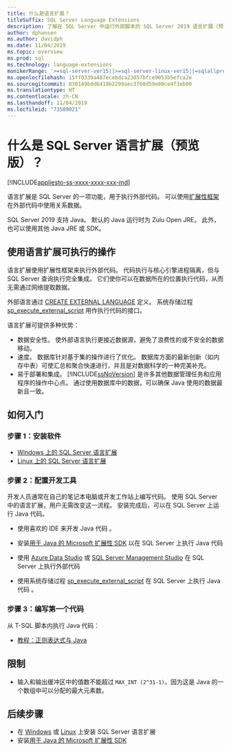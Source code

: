 ```yaml
---
title: 什么是语言扩展？
titleSuffix: SQL Server Language Extensions
description: 了解在 SQL Server 中运行外部脚本的 SQL Server 2019 语言扩展（预览版）。
author: dphansen
ms.author: davidph
ms.date: 11/04/2019
ms.topic: overview
ms.prod: sql
ms.technology: language-extensions
monikerRange: '>=sql-server-ver15||>=sql-server-linux-ver15||=sqlallproducts-allversions'
ms.openlocfilehash: 15ff0339a487ecebdca23057bfce9053b5efca2e
ms.sourcegitcommit: 830149bdd6419b2299aec3f60d59e80ce4f3eb80
ms.translationtype: HT
ms.contentlocale: zh-CN
ms.lasthandoff: 11/04/2019
ms.locfileid: "73589021"
---
```

# <a name="what-is-sql-server-language-extensions-preview"></a>什么是 SQL Server 语言扩展（预览版）？
[!INCLUDE[appliesto-ss-xxxx-xxxx-xxx-md](../includes/appliesto-ss-xxxx-xxxx-xxx-md.md)]

语言扩展是 SQL Server 的一项功能，用于执行外部代码。 可以使用[扩展性框架](concepts/extensibility-framework.md)在外部代码中使用关系数据。

SQL Server 2019 支持 Java。 默认的 Java 运行时为 Zulu Open JRE。 此外，也可以使用其他 Java JRE 或 SDK。

## <a name="what-you-can-do-with-language-extensions"></a>使用语言扩展可执行的操作

语言扩展使用扩展性框架来执行外部代码。 代码执行与核心引擎进程隔离，但与 SQL Server 查询执行完全集成。 它们使你可以在数据所在的位置执行代码，从而无需通过网络提取数据。

外部语言通过 [CREATE EXTERNAL LANGUAGE](https://docs.microsoft.com/sql/t-sql/statements/create-external-language-transact-sql) 定义。 系统存储过程 [sp_execute_external_script](https://docs.microsoft.com/sql/relational-databases/system-stored-procedures/sp-execute-external-script-transact-sql) 用作执行代码的接口。

语言扩展可提供多种优势：

+ 数据安全性。 使外部语言执行更接近数据源，避免了浪费性的或不安全的数据移动。
+ 速度。 数据库针对基于集的操作进行了优化。 数据库方面的最新创新（如内存中表）可使汇总和聚合快速进行，并且是对数据科学的一种完美补充。
+ 易于部署和集成。 [!INCLUDE[ssNoVersion](../includes/ssnoversion-md.md)] 是许多其他数据管理任务和应用程序的操作中心点。 通过使用数据库中的数据，可以确保 Java 使用的数据最新且一致。

## <a name="how-to-get-started"></a>如何入门

### <a name="step-1-install-the-software"></a>步骤 1：安装软件

+ [Windows 上的 SQL Server 语言扩展](install/install-sql-server-language-extensions-on-windows.md)
+ [Linux 上的 SQL Server 语言扩展](../linux/sql-server-linux-setup-language-extensions.md)

### <a name="step-2-configure-a-development-tool"></a>步骤 2：配置开发工具

开发人员通常在自己的笔记本电脑或开发工作站上编写代码。 使用 SQL Server 中的语言扩展，用户无需改变这一流程。 安装完成后，可以在 SQL Server 上运行 Java 代码。

+ 使用喜欢的 IDE 来开发 Java 代码  。

+ 安装[用于 Java 的 Microsoft 扩展性 SDK](how-to/extensibility-sdk-java-sql-server.md) 以在 SQL Server 上执行 Java 代码 

+ 使用 [Azure Data Studio](https://docs.microsoft.com/sql/azure-data-studio/what-is) 或 [SQL Server Management Studio](https://docs.microsoft.com/sql/ssms/sql-server-management-studio-ssms) 在 SQL Server 上执行外部代码 

+ 使用系统存储过程 [sp_execute_external_script](https://docs.microsoft.com/sql/relational-databases/system-stored-procedures/sp-execute-external-script-transact-sql) 在 SQL Server 上执行 Java 代码  。

### <a name="step-3-write-your-first-code"></a>步骤 3：编写第一个代码

从 T-SQL 脚本内执行 Java 代码：

+ [教程：正则表达式与 Java](tutorials/search-for-string-using-regular-expressions-in-java.md)

## <a name="limitations"></a>限制

+ 输入和输出缓冲区中的值数不能超过 `MAX_INT (2^31-1)`，因为这是 Java 的一个数组中可以分配的最大元素数。

## <a name="next-steps"></a>后续步骤

+ 在 [Windows](install/install-sql-server-language-extensions-on-windows.md) 或 [Linux](../linux/sql-server-linux-setup-language-extensions.md) 上安装 SQL Server 语言扩展
+ 安装[用于 Java 的 Microsoft 扩展性 SDK](how-to/extensibility-sdk-java-sql-server.md)
